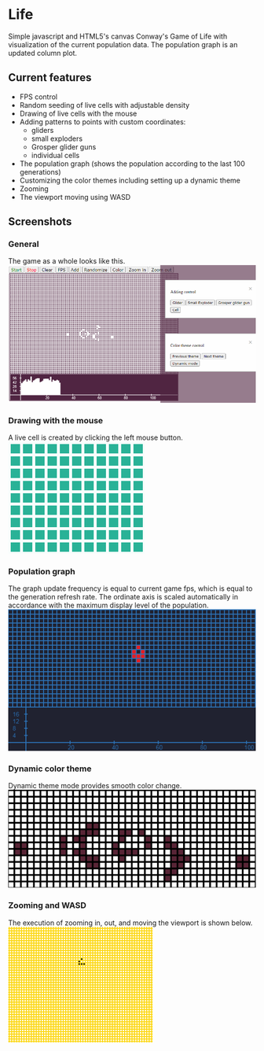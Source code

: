 # Life
Simple javascript and HTML5's canvas Conway's Game of Life with visualization of the current population data. The population graph is an updated column plot. 
## Current features
* FPS control
* Random seeding of live cells with adjustable density
* Drawing of live cells with the mouse
* Adding patterns to points with custom coordinates:
  * gliders
  * small exploders
  * Grosper glider guns
  * individual cells
* The population graph (shows the population according to the last 100 generations)
* Customizing the color themes including setting up a dynamic theme
* Zooming
* The viewport moving using WASD
## Screenshots
### General
The game as a whole looks like this.  
![](screen.png "")
### Drawing with the mouse
A live cell is created by clicking the left mouse button.  
![](mouse_drawing.gif "")
### Population graph
The graph update frequency is equal to current game fps, which is equal to the generation refresh rate. The ordinate axis is scaled automatically in accordance with the maximum display level of the population.  
![](population_plot.gif "")
### Dynamic color theme
Dynamic theme mode provides smooth color change.  
![](dynamic_color.gif "")
### Zooming and WASD
The execution of zooming in, out, and moving the viewport is shown below.  
![](zooming.gif "")